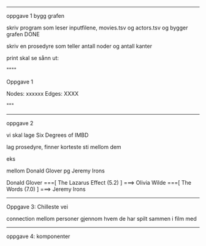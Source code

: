 ___________________________________________________________
oppgave 1 bygg grafen

skriv program som leser inputfilene, movies.tsv og actors.tsv
og bygger grafen                                                    DONE

skriv en prosedyre som teller antall noder og antall kanter

print skal se sånn ut:

""""

Oppgave 1

Nodes: xxxxxx
Edges: XXXX

"""

___________________________________________________________


oppgave 2

vi skal lage Six Degrees of IMBD

lag prosedyre, finner korteste sti mellom dem

eks

mellom Donald Glover pg Jeremy Irons

Donald Glover
===[ The Lazarus Effect (5.2) ] ===> Olivia Wilde
===[ The Words (7.0) ] ===> Jeremy Irons


___________________________________________________________


Oppgave 3: Chilleste vei

connection mellom personer gjennom hvem de har spilt sammen i film med


___________________________________________________________


oppgave 4: komponenter







